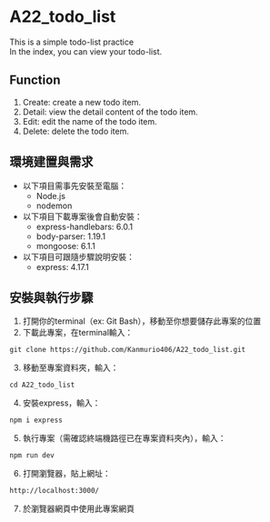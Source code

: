 # A22_todo_list
This is a simple todo-list practice   
In the index, you can view your todo-list.

## Function
1. Create: create a new todo item.
2. Detail: view the detail content of the todo item.
3. Edit: edit the name of the todo item.
4. Delete: delete the todo item.

## 環境建置與需求
* 以下項目需事先安裝至電腦：
  * Node.js
  * nodemon
* 以下項目下載專案後會自動安裝：
  * express-handlebars: 6.0.1
  * body-parser: 1.19.1
  * mongoose: 6.1.1
* 以下項目可跟隨步驟說明安裝：
  * express: 4.17.1

## 安裝與執行步驟
1. 打開你的terminal（ex: Git Bash），移動至你想要儲存此專案的位置
2. 下載此專案，在terminal輸入：
```
git clone https://github.com/Kanmurio406/A22_todo_list.git
```
3. 移動至專案資料夾，輸入：
```
cd A22_todo_list
```
4. 安裝express，輸入：
```
npm i express
```
5. 執行專案（需確認終端機路徑已在專案資料夾內），輸入：
```
npm run dev
```
6. 打開瀏覽器，貼上網址：
```
http://localhost:3000/
```
7. 於瀏覽器網頁中使用此專案網頁
